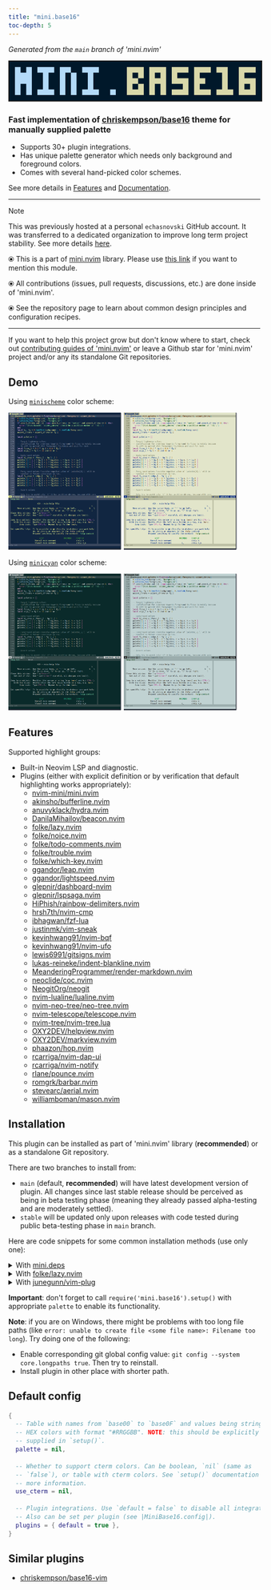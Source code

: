```yaml
---
title: "mini.base16"
toc-depth: 5
---
```


_Generated from the `main` branch of 'mini.nvim'_

<p align="center"> <img src="https://github.com/nvim-mini/assets/blob/main/logo-2/logo-base16_readme.png?raw=true" alt="mini.base16" style="max-width:100%;border:solid 2px"/> </p>

### Fast implementation of [chriskempson/base16](https://github.com/chriskempson/base16) theme for manually supplied palette

- Supports 30+ plugin integrations.
- Has unique palette generator which needs only background and foreground colors.
- Comes with several hand-picked color schemes.

See more details in [Features](#features) and [Documentation](../doc/mini-base16.qmd).

---

> [!NOTE]
> This was previously hosted at a personal `echasnovski` GitHub account. It was transferred to a dedicated organization to improve long term project stability. See more details [here](https://github.com/nvim-mini/mini.nvim/discussions/1970).

⦿ This is a part of [mini.nvim](https://github.com/nvim-mini/mini.nvim) library. Please use [this link](https://github.com/nvim-mini/mini.nvim/blob/main/readmes/mini-base16.md) if you want to mention this module.

⦿ All contributions (issues, pull requests, discussions, etc.) are done inside of 'mini.nvim'.

⦿ See the repository page to learn about common design principles and configuration recipes.

---

If you want to help this project grow but don't know where to start, check out [contributing guides of 'mini.nvim'](https://github.com/nvim-mini/mini.nvim/blob/main/CONTRIBUTING.md) or leave a Github star for 'mini.nvim' project and/or any its standalone Git repositories.

## Demo

Using [`minischeme`](../doc/mini-base16.qmd#minischeme) color scheme:

<img alt="minischeme dark" src="https://github.com/nvim-mini/assets/blob/main/demo/demo-base16_minischeme-dark.png?raw=true" style="width: 45%"/> <img alt="minischeme light" src="https://github.com/nvim-mini/assets/blob/main/demo/demo-base16_minischeme-light.png?raw=true" style="width: 45%"/>

Using [`minicyan`](../doc/mini-base16.qmd#minicyan) color scheme:

<img alt="minicyan dark" src="https://github.com/nvim-mini/assets/blob/main/demo/demo-base16_minicyan-dark.png?raw=true" style="width: 45%"/> <img alt="minicyan light" src="https://github.com/nvim-mini/assets/blob/main/demo/demo-base16_minicyan-light.png?raw=true" style="width: 45%"/>

## Features

Supported highlight groups:

- Built-in Neovim LSP and diagnostic.
- Plugins (either with explicit definition or by verification that default
  highlighting works appropriately):
    - [nvim-mini/mini.nvim](https://github.com/nvim-mini/mini.nvim)
    - [akinsho/bufferline.nvim](https://github.com/akinsho/bufferline.nvim)
    - [anuvyklack/hydra.nvim](https://github.com/anuvyklack/hydra.nvim)
    - [DanilaMihailov/beacon.nvim](https://github.com/DanilaMihailov/beacon.nvim)
    - [folke/lazy.nvim](https://github.com/folke/lazy.nvim)
    - [folke/noice.nvim](https://github.com/folke/noice.nvim)
    - [folke/todo-comments.nvim](https://github.com/folke/todo-comments.nvim)
    - [folke/trouble.nvim](https://github.com/folke/trouble.nvim)
    - [folke/which-key.nvim](https://github.com/folke/which-key.nvim)
    - [ggandor/leap.nvim](https://github.com/ggandor/leap.nvim)
    - [ggandor/lightspeed.nvim](https://github.com/ggandor/lightspeed.nvim)
    - [glepnir/dashboard-nvim](https://github.com/glepnir/dashboard-nvim)
    - [glepnir/lspsaga.nvim](https://github.com/glepnir/lspsaga.nvim)
    - [HiPhish/rainbow-delimiters.nvim](https://github.com/HiPhish/rainbow-delimiters.nvim)
    - [hrsh7th/nvim-cmp](https://github.com/hrsh7th/nvim-cmp)
    - [ibhagwan/fzf-lua](https://github.com/ibhagwan/fzf-lua)
    - [justinmk/vim-sneak](https://github.com/justinmk/vim-sneak)
    - [kevinhwang91/nvim-bqf](https://github.com/kevinhwang91/nvim-bqf)
    - [kevinhwang91/nvim-ufo](https://github.com/kevinhwang91/nvim-ufo)
    - [lewis6991/gitsigns.nvim](https://github.com/lewis6991/gitsigns.nvim)
    - [lukas-reineke/indent-blankline.nvim](https://github.com/lukas-reineke/indent-blankline.nvim)
    - [MeanderingProgrammer/render-markdown.nvim](https://github.com/MeanderingProgrammer/render-markdown.nvim)
    - [neoclide/coc.nvim](https://github.com/neoclide/coc.nvim)
    - [NeogitOrg/neogit](https://github.com/NeogitOrg/neogit)
    - [nvim-lualine/lualine.nvim](https://github.com/nvim-lualine/lualine.nvim)
    - [nvim-neo-tree/neo-tree.nvim](https://github.com/nvim-neo-tree/neo-tree.nvim)
    - [nvim-telescope/telescope.nvim](https://github.com/nvim-telescope/telescope.nvim)
    - [nvim-tree/nvim-tree.lua](https://github.com/nvim-tree/nvim-tree.lua)
    - [OXY2DEV/helpview.nvim](https://github.com/OXY2DEV/helpview.nvim)
    - [OXY2DEV/markview.nvim](https://github.com/OXY2DEV/markview.nvim)
    - [phaazon/hop.nvim](https://github.com/phaazon/hop.nvim)
    - [rcarriga/nvim-dap-ui](https://github.com/rcarriga/nvim-dap-ui)
    - [rcarriga/nvim-notify](https://github.com/rcarriga/nvim-notify)
    - [rlane/pounce.nvim](https://github.com/rlane/pounce.nvim)
    - [romgrk/barbar.nvim](https://github.com/romgrk/barbar.nvim)
    - [stevearc/aerial.nvim](https://github.com/stevearc/aerial.nvim)
    - [williamboman/mason.nvim](https://github.com/williamboman/mason.nvim)

## Installation

This plugin can be installed as part of 'mini.nvim' library (**recommended**) or as a standalone Git repository.

There are two branches to install from:

- `main` (default, **recommended**) will have latest development version of plugin. All changes since last stable release should be perceived as being in beta testing phase (meaning they already passed alpha-testing and are moderately settled).
- `stable` will be updated only upon releases with code tested during public beta-testing phase in `main` branch.

Here are code snippets for some common installation methods (use only one):

<details>
<summary>With <a href="https://github.com/nvim-mini/mini.nvim/blob/main/readmes/mini-deps.md">mini.deps</a></summary>

- 'mini.nvim' library:

    | Branch | Code snippet                                  |
    |--------|-----------------------------------------------|
    | Main   | *Follow recommended ‘mini.deps’ installation* |
    | Stable | *Follow recommended ‘mini.deps’ installation* |

- Standalone plugin:

    | Branch | Code snippet                                                     |
    |--------|------------------------------------------------------------------|
    | Main   | `add(‘nvim-mini/mini.base16’)`                                   |
    | Stable | `add({ source = ‘nvim-mini/mini.base16’, checkout = ‘stable’ })` |

</details>

<details>
<summary>With <a href="https://github.com/folke/lazy.nvim">folke/lazy.nvim</a></summary>

- 'mini.nvim' library:

    | Branch | Code snippet                                  |
    |--------|-----------------------------------------------|
    | Main   | `{ 'nvim-mini/mini.nvim', version = false },` |
    | Stable | `{ 'nvim-mini/mini.nvim', version = '*' },`   |

- Standalone plugin:

    | Branch | Code snippet                                    |
    |--------|-------------------------------------------------|
    | Main   | `{ 'nvim-mini/mini.base16', version = false },` |
    | Stable | `{ 'nvim-mini/mini.base16', version = '*' },`   |

</details>

<details>
<summary>With <a href="https://github.com/junegunn/vim-plug">junegunn/vim-plug</a></summary>

- 'mini.nvim' library:

    | Branch | Code snippet                                         |
    |--------|------------------------------------------------------|
    | Main   | `Plug 'nvim-mini/mini.nvim'`                         |
    | Stable | `Plug 'nvim-mini/mini.nvim', { 'branch': 'stable' }` |

- Standalone plugin:

    | Branch | Code snippet                                           |
    |--------|--------------------------------------------------------|
    | Main   | `Plug 'nvim-mini/mini.base16'`                         |
    | Stable | `Plug 'nvim-mini/mini.base16', { 'branch': 'stable' }` |

</details>

**Important**: don't forget to call `require('mini.base16').setup()` with appropriate `palette` to enable its functionality.

**Note**: if you are on Windows, there might be problems with too long file paths (like `error: unable to create file <some file name>: Filename too long`). Try doing one of the following:

- Enable corresponding git global config value: `git config --system core.longpaths true`. Then try to reinstall.
- Install plugin in other place with shorter path.

## Default config

```lua
{
  -- Table with names from `base00` to `base0F` and values being strings of
  -- HEX colors with format "#RRGGBB". NOTE: this should be explicitly
  -- supplied in `setup()`.
  palette = nil,

  -- Whether to support cterm colors. Can be boolean, `nil` (same as
  -- `false`), or table with cterm colors. See `setup()` documentation for
  -- more information.
  use_cterm = nil,

  -- Plugin integrations. Use `default = false` to disable all integrations.
  -- Also can be set per plugin (see |MiniBase16.config|).
  plugins = { default = true },
}
```

## Similar plugins

- [chriskempson/base16-vim](https://github.com/chriskempson/base16-vim)
